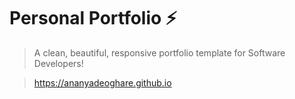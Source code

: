 # Personal Portfolio ⚡️ 
> A clean, beautiful, responsive portfolio template for Software Developers!

> https://ananyadeoghare.github.io
